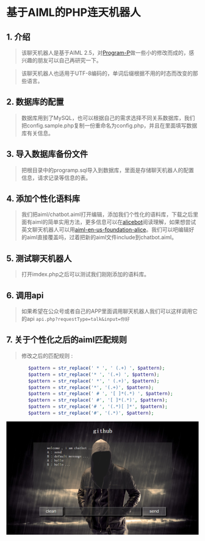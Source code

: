 #  基于AIML的PHP连天机器人

## 1. 介绍

> 该聊天机器人是基于AIML 2.5，对[Program-P](https://github.com/pe77/Program-P)做一些小的修改而成的，感兴趣的朋友可以自己再研究一下。

> 该聊天机器人也适用于UTF-8编码的，单词后缀根据不用的时态而改变的那些语言。

## 2. 数据库的配置

> 数据库用到了MySQL，也可以根据自己的需求选择不同关系数据库，我们把config.sample.php复制一份重命名为config.php，并且在里面填写数据库有关信息。

## 3. 导入数据库备份文件

> 把根目录中的programp.sql导入到数据库，里面是存储聊天机器人的配置信息，请求记录等信息的表。

## 4. 添加个性化语料库

> 我们把aiml/chatbot.aiml打开编辑，添加我们个性化的语料库，下载之后里面有aiml的简单实用方法，更多信息可以在[alicebot](http://www.alicebot.org/aiml.html)阅读理解，如果想尝试英文聊天机器人可以用[aiml-en-us-foundation-alice](https://github.com/drwallace/aiml-en-us-foundation-alice)。我们可以吧编辑好的aiml直接覆盖吗，过着把新的aiml文件include到chatbot.aiml。

## 5. 测试聊天机器人

> 打开imdex.php之后可以测试我们刚刚添加的语料库。

## 6. 调用api

> 如果希望在公众号或者自己的APP里面调用聊天机器人我们可以这样调用它的api `api.php?requestType=talk&input=你好`

## 7. 关于个性化之后的aiml匹配规则

> 修改之后的匹配规则 :

```PHP
		$pattern = str_replace(' * ', ' (.+) ', $pattern);
		$pattern = str_replace('* ', '(.+) ', $pattern);
		$pattern = str_replace(' *', ' (.+)', $pattern);
		$pattern = str_replace('*', '(.+)', $pattern);
		$pattern = str_replace(' # ', '[ ]*(.*) ', $pattern);
		$pattern = str_replace(' #', '[ ]*(.*)', $pattern);
		$pattern = str_replace('# ', '(.*)[ ]*', $pattern);
		$pattern = str_replace('#', '(.*)', $pattern);
```

![chatbot](/images/demo.png)